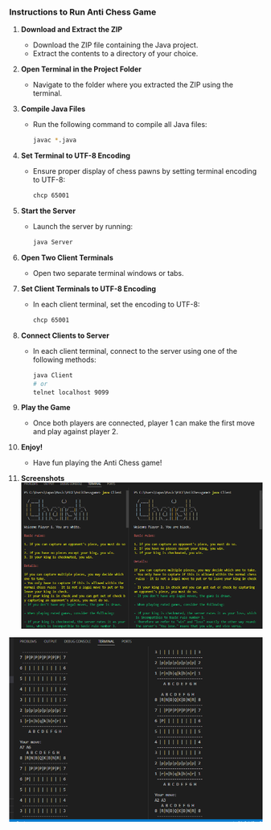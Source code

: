 ### Instructions to Run Anti Chess Game

1. **Download and Extract the ZIP**
   - Download the ZIP file containing the Java project.
   - Extract the contents to a directory of your choice.

2. **Open Terminal in the Project Folder**
   - Navigate to the folder where you extracted the ZIP using the terminal.

3. **Compile Java Files**
   - Run the following command to compile all Java files:
     ```bash
     javac *.java
     ```

4. **Set Terminal to UTF-8 Encoding**
   - Ensure proper display of chess pawns by setting terminal encoding to UTF-8:
     ```bash
     chcp 65001
     ```

5. **Start the Server**
   - Launch the server by running:
     ```bash
     java Server
     ```

6. **Open Two Client Terminals**
   - Open two separate terminal windows or tabs.

7. **Set Client Terminals to UTF-8 Encoding**
   - In each client terminal, set the encoding to UTF-8:
     ```bash
     chcp 65001
     ```

8. **Connect Clients to Server**
   - In each client terminal, connect to the server using one of the following methods:
     ```bash
     java Client
     # or
     telnet localhost 9099
     ```

9. **Play the Game**
   - Once both players are connected, player 1 can make the first move and play against player 2.

10. **Enjoy!**
    - Have fun playing the Anti Chess game!

11. **Screenshots**
![Screenshot Description](https://github.com/prattay-lynx/AntiChessgame/blob/main/Images/Capture1.PNG)


![Screenshot Description](https://github.com/prattay-lynx/AntiChessgame/blob/main/Images/Capture2.PNG)


